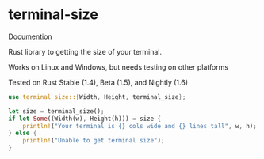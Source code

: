 terminal-size
=============


[Documention](https://eminence.github.io/terminal-size/doc/terminal_size/index.html)


Rust library to getting the size of your terminal.

Works on Linux and Windows, but needs testing on other platforms

Tested on Rust Stable (1.4), Beta (1.5), and Nightly (1.6)

```rust
use terminal_size::{Width, Height, terminal_size};

let size = terminal_size();
if let Some((Width(w), Height(h))) = size {
    println!("Your terminal is {} cols wide and {} lines tall", w, h);
} else {
    println!("Unable to get terminal size");
}
```
